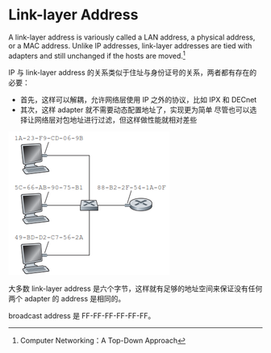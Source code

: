# Link-layer Address
A link-layer address is variously called a LAN address, a physical address, or a MAC address. Unlike IP addresses, link-layer addresses are tied with adapters and still unchanged if the hosts are moved.[^topdown]

IP 与 link-layer address 的关系类似于住址与身份证号的关系，两者都有存在的必要：
- 首先，这样可以解耦，允许网络层使用 IP 之外的协议，比如 IPX 和 DECnet
- 其次，这样 adapter 就不需要动态配置地址了，实现更为简单
  尽管也可以选择让网络层对包地址进行过滤，但这样做性能就相对差些

![](images/MAC.png)

大多数 link-layer address 是六个字节，这样就有足够的地址空间来保证没有任何两个 adapter 的 address 是相同的。

broadcast address 是 FF-FF-FF-FF-FF-FF。

[^topdown]: Computer Networking：A Top-Down Approach